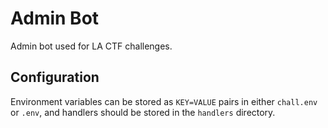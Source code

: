 # Admin Bot

Admin bot used for LA CTF challenges.

## Configuration
Environment variables can be stored as `KEY=VALUE` pairs in either `chall.env` or `.env`, and handlers should be stored in the `handlers` directory.


